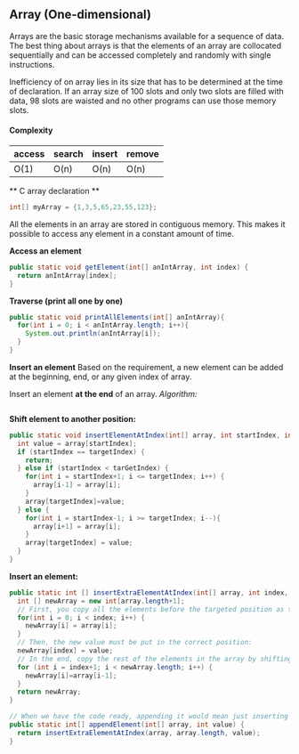 ## Array (One-dimensional)
Arrays are the basic storage mechanisms available for a sequence of data. The best thing about arrays is that the elements of an
array are collocated sequentially and can be accessed completely and randomly with single instructions.

Inefficiency of on array lies in its size that has to be determined at the time of declaration. If an array size of 100 slots and
only two slots are filled with data, 98 slots are waisted and no other programs can use those memory slots. 

#### Complexity
access | search | insert | remove 
---|---|---|---
O(1) | O(n) | O(n) | O(n)

** C array declaration **
```java
int[] myArray = {1,3,5,65,23,55,123};
```
All the elements in an array are stored in contiguous memory. This makes it possible to access any
element in a constant amount of time.

**Access an element**
```java
public static void getElement(int[] anIntArray, int index) {
  return anIntArray[index];
}
```

**Traverse (print all one by one)**
```java
public static void printAllElements(int[] anIntArray){
  for(int i = 0; i < anIntArray.length; i++){
    System.out.println(anIntArray[i]);
  }
}
```

**Insert an element**
Based on the requirement, a new element can be added at the beginning, end, or any given index of array.

Insert an element **at the end** of an array.
*Algorithm:*


```java


```






**Shift element to another position:**
```java
public static void insertElementAtIndex(int[] array, int startIndex, int targetIndex){
  int value = array[startIndex];
  if (startIndex == targetIndex) {
    return;
  } else if (startIndex < tarGetIndex) {
    for(int i = startIndex+1; i <= targetIndex; i++) {
      array[i-1] = array[i];
    }
    array[targetIndex]=value;
  } else {
    for(int i = startIndex-1; i >= targetIndex; i--){
      array[i+1] = array[i];
    }
    array[targetIndex] = value;
  }
}
```

**Insert an element:**
```java
public static int [] insertExtraElementAtIndex(int[] array, int index, int value) {
  int [] newArray = new int[array.length+1];
  // First, you copy all the elements before the targeted position as they are in the original array:
  for(int i = 0; i < index; i++) {
    newArray[i] = array[i];
  }
  // Then, the new value must be put in the correct position:
  newArray[index] = value;
  // In the end, copy the rest of the elements in the array by shifting their position by one:
  for (int i = index+1; i < newArray.length; i++) {
    newArray[i]=array[i-1];
  }
  return newArray;
}

// When we have the code ready, appending it would mean just inserting it at the end:
public static int[] appendElement(int[] array, int value) {
  return insertExtraElementAtIndex(array, array.length, value);
}
```
